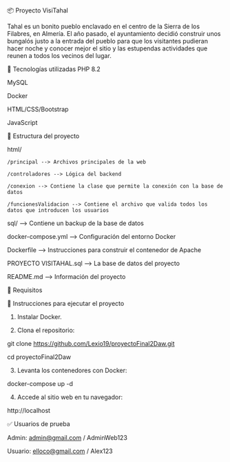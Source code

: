 📦 Proyecto VisiTahal

Tahal es un bonito pueblo enclavado en el centro de la Sierra de los Filabres, en Almería. El año pasado, el ayuntamiento decidió construir unos bungalós justo a la entrada del pueblo para que los visitantes pudieran hacer noche y conocer mejor el sitio y las estupendas actividades que reunen a todos los vecinos del lugar.

🚀 Tecnologías utilizadas
PHP 8.2

MySQL

Docker

HTML/CSS/Bootstrap

JavaScript

📁 Estructura del proyecto

html/

    /principal --> Archivos principales de la web
    
    /controladores --> Lógica del backend 
    
    /conexion --> Contiene la clase que permite la conexión con la base de datos
    
    /funcionesValidacion --> Contiene el archivo que valida todos los datos que introducen los usuarios
    
sql/ --> Contiene un backup de la base de datos

docker-compose.yml --> Configuración del entorno Docker

Dockerfile --> Instrucciones para construir el contenedor de Apache

PROYECTO VISITAHAL.sql --> La base de datos del proyecto

README.md --> Información del proyecto

🐳 Requisitos

🔧 Instrucciones para ejecutar el proyecto

1. Instalar Docker.

2. Clona el repositorio:

git clone https://github.com/Lexio19/proyectoFinal2Daw.git

cd proyectoFinal2Daw

3. Levanta los contenedores con Docker:

docker-compose up -d

4. Accede al sitio web en tu navegador:

http://localhost

✅ Usuarios de prueba

Admin: admin@gmail.com / AdminWeb123

Usuario: elloco@gmail.com / Alex123





